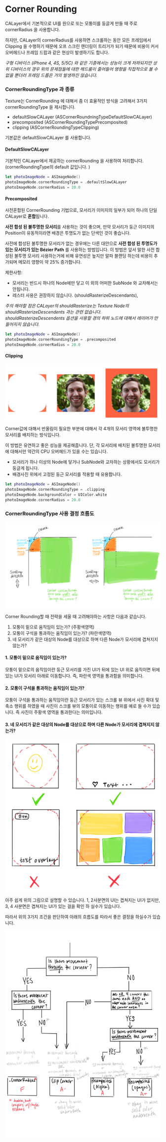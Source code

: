 # Corner Rounding

CALayer에서 기본적으로 UI를 원으로 또는 모퉁이를 둥글게 만들 때 주로  cornerRadius 을 사용합니다. 

하지만, CALayer의 cornerRadius를 사용하면 스크롤하는 동안 모든 프레임에서 Clipping 을 수행하기 때문에 오프 스크린 랜더링이 트리거가 되기 때문에 비용이 커서 오버헤드나 프레임 드랍과 같은 현상이 발생하기도 합니다. 

_구형 디바이스 \(iPhone 4, 4S, 5/5C\) 와 같은 기종에서는 성능이 크게 저하되지만 상위 디바이스의 경우 위의 문제점들에 대한 헤드룸이 줄어들어 영향을 직접적으로 볼 수 없을 뿐더러 프레임 드롭은 거의 발생하진 않습니다._  



### CornerRoundingType 과 종류   

Texture는 CornerRounding 에 대해서 좀 더 효율적인 방식을 고려해서 3가지 cornerRoundingType 을 제시합니다. 

* defaultSlowCALayer \(ASCornerRoundningTypeDefaultSlowCALayer\)
* precomposited \(ASCornerRoundingTypePrecomposited\)
* clipping \(ASCornerRoundingTypeClipping\) 

기본값은 defaultSlowCALayer 를 사용합니다.





#### DefaultSlowCALayer 

기본적인 CALayer에서 제공하는 cornerRounding 을 사용하여 처리합니다. \(cornerRoundingType의 default 값입니다. \) 

```swift
let photoImageNode = ASImageNode()
photoImageNode.cornerRoundingType = .defaultSlowCALayer
photoImageNode.cornerRadius = 20.0
```

#### 

#### Precomposited

사전혼합된 CornerRounding 기법으로, 모서리가 이미지의 일부가 되어 하나의 단일 CALayer로 **혼합**됩니다. 

**사전 합성 된 불투명한 모서리**를 사용하는 것이 좋으며, 만약 모서리가 둥근 이미지의 Position이 유동적이라면 배경은 투명도가 없는 단색인 것이 좋습니다. 

사전에 합성된 불투명한 모서리가 없는 경우에는 다른 대안으로 **사전 합성 된 투명도가 있는 모서리가 있는 Bézier Path** 를 사용하는 방법입니다. 이 방법은 앞서 말한 사전 합성된 불투명 모서리 사용하는거에 비해 유연성은 높지만 알파 블랜딩 하는데 비용이 추가되며 메모리 영향이 약 25% 증가합니다. 

제한사항:

* 모서리는 반드시 하나의 Node에만 닿고 이 외의 어떠한 SubNode 와 교차해서는 안됩니다.
* 레스터 사용은 권장하지 않습니다. \(shouldRasterizeDescendants\), 

_주의 해야할 점은 CALayer의 shouldRasterize는 Texture Node의 shouldRasterizeDescendents 과는 관련 없습니다.  shouldRasterizeDescendents 옵션을 사용할 경의 하위 노드에 대해서 레이어가 만들어지지 않습니다._ 

 

```swift
let photoImageNode = ASImageNode()
photoImageNode.cornerRoundingType = .precomposited
photoImageNode.cornerRadius = 20.0
```

#### 

#### Clipping

![Appleguy &#xC774;&#xBBF8;&#xC9C0; &#xC608;&#xC2DC;](../.gitbook/assets/image%20%281%29.png)

Corner값에 대해서 반올림이 필요한 부분에 대해서 각 4개의 모서리 영역에 불투명한 모서리를 배치하는 방식입니다. 

이 방법은 유연하고 좋은 성능을 제공해줍니다. 단, 각 모서리에 배치된 불투명한 모서리에 대해서만 약간의 CPU 오버헤드가 있을 수는 있습니다.  

* 모서리가 하나 이상의 Node에 닿거나 SubNode와 교차하는 상황에서도 모서리가 둥글게 됩니다.
* 배경사진 위에서 고정된 둥근 모서리를 적용할 때 유용합니다. 



```swift
let photoImageNode = ASImageNode()
photoImageNode.cornerRoundingType = .clipping
photoImageNode.backgroundColor = UIColor.white
photoImageNode.cornerRadius = 20.0
```



### CornerRoundingType 사용 결정 흐름도 

![&#xD30C;&#xB780;&#xC0C9;&#xC73C;&#xB85C; &#xAC15;&#xC870; &#xD45C;&#xC2DC;&#xB41C; &#xBAA8;&#xC11C;&#xB9AC; &#xC544;&#xB798;&#xC758; &#xC6C0;&#xC9C1;&#xC784;&#xACFC; &#xC8FC;&#xD669;&#xC0C9;&#xC73C;&#xB85C; &#xAC15;&#xC870; &#xD45C;&#xC2DC;&#xB41C; &#xBAA8;&#xC11C;&#xB9AC;&#xB97C; &#xD1B5;&#xACFC;&#xD558;&#xB294; &#xB3D9;&#xC791;&#xC744; &#xBCF4;&#xC5EC;&#xC90D;&#xB2C8;&#xB2E4;.](../.gitbook/assets/image%20%284%29.png)

Corner Rounding할 때 전략을 세울 때 고려해야하는 사항은 다음과 같습니다.

1. 모퉁이 밑으로 움직임이 있는가? \(주황색영역\)
2. 모퉁이 구석을 통과하는 움직임이 있는가? \(파란색영역\) 
3. 네 모서리가 같은 대상의 Node를 대상으로 하며 다른 Node가 모서리에 겹쳐지지 않는가?



#### 1. 모퉁이 밑으로 움직임이 있는가? 

모퉁이 밑으로의 움직임이란 둥근 모서리를 가진 UI가 뒤에 있는 UI 위로 움직이면 뒤에 있는 UI가 모서리 아래로 이동합니다. 즉, 파란색 영역을 통과함을 의미합니다. 



#### 2. 모퉁이 구석을 통과하는 움직임이 있는가? 

모퉁이 구석을 통과하는 움직임이란 둥근 모서리가 있는 스크롤 뷰 위에서  사진 확대 및 축소 행위를 하였을 때 사진이 스크롤 뷰의 모퉁이로 이동하는 행위를 예로 들 수가 있습니다. 즉 사진이 주황색 영역을 통과한다는 의미입니다. 



#### 3. 네 모서리가 같은 대상의 Node를 대상으로 하며 다른 Node가 모서리에 겹쳐지지 않는가? 

![](../.gitbook/assets/image%20%286%29.png)

아주 쉽게 위의 그림으로 설명할 수 있습니다. 1, 2사분면의 UI는 겹쳐지는 UI가 없지만, 3, 4 사분면은 겹쳐지는 UI가 있는 걸을 확인 하 실수가 있습니다. 



따라서 위의 3가지 조건을 판단하여 아래의 흐름도를 따라서 좋은 결정을 하실수가 있습니다. 



![TODO: &#xD55C;&#xAE00; &#xD750;&#xB984;&#xB3C4;&#xB85C; &#xADF8;&#xB9AC;&#xAE30;](../.gitbook/assets/image%20%282%29.png)



